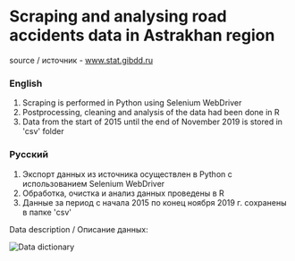 # Scraping and analysing road accidents data in Astrakhan region

source / источник - www.stat.gibdd.ru

### English

1. Scraping is performed in Python using Selenium WebDriver
2. Postprocessing, cleaning and analysis of the data had been done in R
3. Data from the start of 2015 until the end of November 2019 is stored in 'csv' folder

### Русский

1. Экспорт данных из источника осуществлен в Python с использованием Selenium WebDriver
2. Обработка, очистка и анализ данных проведены в R
3. Данные за период с начала 2015 по конец ноября 2019 г. сохранены в папке 'csv'

Data description / Описание данных:

![Data dictionary](https://sun9-29.userapi.com/c205124/v205124508/715cd/afGUSIYkGMM.jpg)
